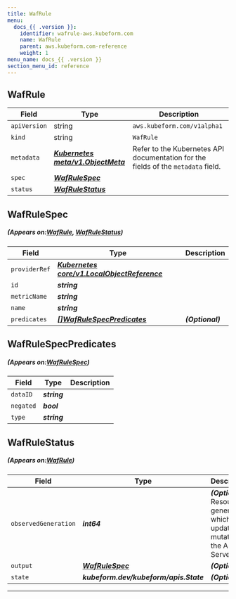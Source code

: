 ```yaml
---
title: WafRule
menu:
  docs_{{ .version }}:
    identifier: wafrule-aws.kubeform.com
    name: WafRule
    parent: aws.kubeform.com-reference
    weight: 1
menu_name: docs_{{ .version }}
section_menu_id: reference
---
```


## WafRule
| Field | Type | Description |
| ------ | ----- | ----------- |
| `apiVersion` | string | `aws.kubeform.com/v1alpha1` |
|    `kind` | string | `WafRule` |
| `metadata` | ***[Kubernetes meta/v1.ObjectMeta](https://kubernetes.io/docs/reference/generated/kubernetes-api/v1.13/#objectmeta-v1-meta)***|Refer to the Kubernetes API documentation for the fields of the `metadata` field.|
| `spec` | ***[WafRuleSpec](#WafRuleSpec)***||
| `status` | ***[WafRuleStatus](#WafRuleStatus)***||
## WafRuleSpec
##### (Appears on:[WafRule](#WafRule), [WafRuleStatus](#WafRuleStatus))
| Field | Type | Description |
| ------ | ----- | ----------- |
| `providerRef` | ***[Kubernetes core/v1.LocalObjectReference](https://kubernetes.io/docs/reference/generated/kubernetes-api/v1.13/#localobjectreference-v1-core)***||
| `id` | ***string***||
| `metricName` | ***string***||
| `name` | ***string***||
| `predicates` | ***[[]WafRuleSpecPredicates](#WafRuleSpecPredicates)***| ***(Optional)*** |
## WafRuleSpecPredicates
##### (Appears on:[WafRuleSpec](#WafRuleSpec))
| Field | Type | Description |
| ------ | ----- | ----------- |
| `dataID` | ***string***||
| `negated` | ***bool***||
| `type` | ***string***||
## WafRuleStatus
##### (Appears on:[WafRule](#WafRule))
| Field | Type | Description |
| ------ | ----- | ----------- |
| `observedGeneration` | ***int64***| ***(Optional)*** Resource generation, which is updated on mutation by the API Server.|
| `output` | ***[WafRuleSpec](#WafRuleSpec)***| ***(Optional)*** |
| `state` | ***kubeform.dev/kubeform/apis.State***| ***(Optional)*** |
---
